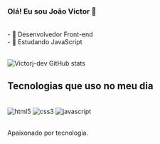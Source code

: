 ### Olá! Eu sou João Victor 👋
<br>
- 🔭 Desenvolvedor Front-end <br>
- 🌱 Estudando JavaScript <br>
<br>

![Victorj-dev GitHub stats](https://github-readme-stats.vercel.app/api?username=victorj-dev&theme=dark&show_icons=true)

## Tecnologias que uso no meu dia

<div style="display: inline_block"><br/>
    <img align="center" alt="html5" src="https://img.shields.io/badge/HTML5-E34F26?style=for-the-badge&logo=html5&logoColor=white" />
    <img align="center" alt="css3" src="https://img.shields.io/badge/CSS3-1572B6?style=for-the-badge&logo=css3&logoColor=white" />
    <img align="center" alt="javascript" src="https://img.shields.io/badge/JavaScript-323330?style=for-the-badge&logo=javascript&logoColor=F7DF1E" />
</div><br/>

Apaixonado por tecnologia.
